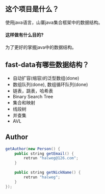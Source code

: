 ## 这个项目是什么？
使用java语言，山寨java集合框架中的数据结构。
#### 这样做有什么目的?
为了更好的掌握java中的数据结构。


## fast-data有哪些数据结构？

* 自动扩容(缩容)的泛型数组(done)
* 数组队列(done), 数组循环队列(done)
* 链表，跳表，哈希表
* Binary Search Tree
* 集合和映射
* 线段树
* 并查集
* AVL

## Author

```java
getAuthor(new Person() {
    public string getEmail() {
        retrun "halweg@126.com";
    }
    
    public string getNickName() {
        retrun "halweg";
    }
});
```